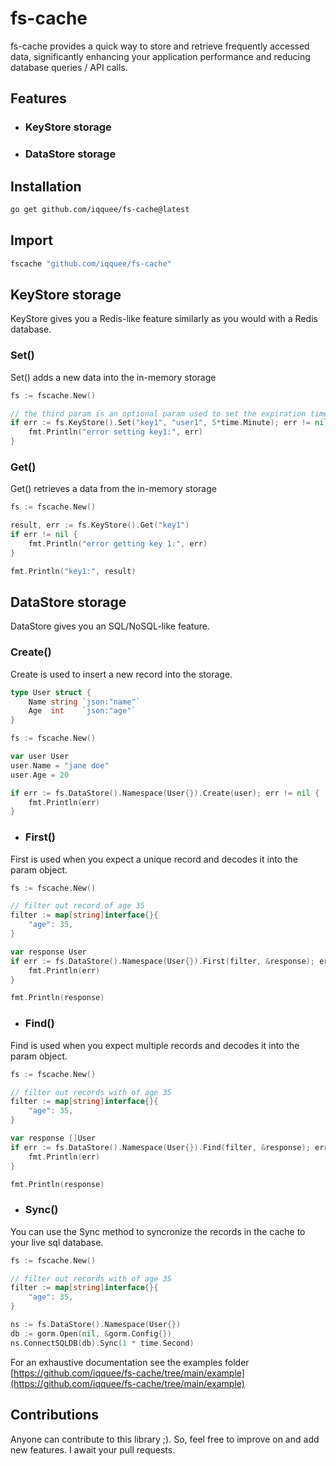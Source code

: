 # fs-cache
fs-cache provides a quick way to store and retrieve frequently accessed data, significantly enhancing your application performance and reducing database queries / API calls.

## Features
- ### KeyStore storage
- ### DataStore storage

## Installation
```sh
go get github.com/iqquee/fs-cache@latest
```

## Import
```sh
fscache "github.com/iqquee/fs-cache"
```

## KeyStore storage
KeyStore gives you a Redis-like feature similarly as you would with a Redis database.

### Set()
Set() adds a new data into the in-memory storage
```go
fs := fscache.New()

// the third param is an optional param used to set the expiration time of the set data
if err := fs.KeyStore().Set("key1", "user1", 5*time.Minute); err != nil {
	fmt.Println("error setting key1:", err)
}
```

### Get()
Get() retrieves a data from the in-memory storage
```go
fs := fscache.New()

result, err := fs.KeyStore().Get("key1")
if err != nil {
	fmt.Println("error getting key 1:", err)
}

fmt.Println("key1:", result)
```

## DataStore storage
DataStore gives you an SQL/NoSQL-like feature.

### Create()
Create is used to insert a new record into the storage.
```go
type User struct {
	Name string `json:"name"`
	Age  int    `json:"age"`
}
```
```go
fs := fscache.New()

var user User
user.Name = "jane doe"
user.Age = 20

if err := fs.DataStore().Namespace(User{}).Create(user); err != nil {
	fmt.Println(err)
}
```

- ### First()
First is used when you expect a unique record and decodes it into the param object.
```go
fs := fscache.New()

// filter out record of age 35
filter := map[string]interface{}{
	"age": 35,
}

var response User
if err := fs.DataStore().Namespace(User{}).First(filter, &response); err != nil {
	fmt.Println(err)
}

fmt.Println(response)
```

- ### Find()
Find is used when you expect multiple records and decodes it into the param object.
```go
fs := fscache.New()

// filter out records with of age 35
filter := map[string]interface{}{
	"age": 35,
}

var response []User
if err := fs.DataStore().Namespace(User{}).Find(filter, &response); err != nil {
	fmt.Println(err)
}

fmt.Println(response)
```

- ### Sync()
You can use the Sync method to syncronize the records in the cache to your live sql database.
```go
fs := fscache.New()

// filter out records with of age 35
filter := map[string]interface{}{
	"age": 35,
}

ns := fs.DataStore().Namespace(User{})
db := gorm.Open(nil, &gorm.Config{})
ns.ConnectSQLDB(db).Sync(1 * time.Second)
```


For an exhaustive documentation see the examples folder [https://github.com/iqquee/fs-cache/tree/main/example](https://github.com/iqquee/fs-cache/tree/main/example)

## Contributions
Anyone can contribute to this library ;). So, feel free to improve on and add new features. I await your pull requests.